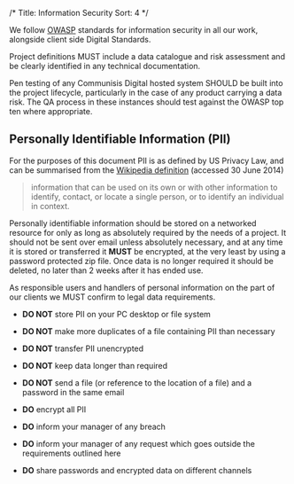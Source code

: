 /* 
Title: Information Security
Sort: 4
*/

We follow [OWASP](https://www.owasp.org/index.php/Main_Page) standards for information security in all our work, alongside client side Digital Standards.

Project definitions MUST include a data catalogue and risk assessment and be clearly identified in any technical documentation.

Pen testing of any Communisis Digital hosted system SHOULD be built into the project lifecycle, particularly in the case of any product carrying a data risk.  The QA process in these instances should test against the OWASP top ten where appropriate.

## Personally Identifiable Information (PII)

For the purposes of this document PII is as defined by US Privacy Law, and can be summarised from the [Wikipedia definition][pii-wiki] (accessed 30 June 2014)

> information that can be used on its own or with other information to identify, contact, or locate a single person, or to identify an individual in context.

Personally identifiable information should be stored on a networked resource for only as long as absolutely required by the needs of a project. It should not be sent over email unless absolutely necessary, and at any time it is stored or transferred it **MUST** be encrypted, at the very least by using a password protected zip file. Once data is no longer required it should be deleted, no later than 2 weeks after it has ended use.

As responsible users and handlers of personal information on the part of our clients we MUST confirm to legal data requirements.

* **DO NOT** store PII on your PC desktop or file system
* **DO NOT** make more duplicates of a file containing PII than necessary
* **DO NOT** transfer PII unencrypted
* **DO NOT** keep data longer than required
* **DO NOT** send a file (or reference to the location of a file) and a password in the same email

* **DO** encrypt all PII
* **DO** inform your manager of any breach 
* **DO** inform your manager of any request which goes outside the requirements outlined here
* **DO** share passwords and encrypted data on different channels 

[pii-wiki]: http://en.wikipedia.org/wiki/Personally_identifiable_information
